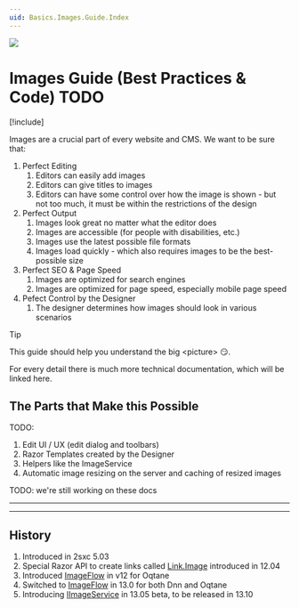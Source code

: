 ```yaml
---
uid: Basics.Images.Guide.Index
---
```


<img src="~/assets/features/image-resizer.svg" class="feature">

# Images Guide (Best Practices & Code) TODO

[!include[](~/basics/stack/_shared-float-summary.md)]
<style>  .context-box-summary .image-resizer    { visibility: visible; } </style>

Images are a crucial part of every website and CMS. We want to be sure that:

1. Perfect Editing
    1. Editors can easily add images
    1. Editors can give titles to images
    1. Editors can have some control over how the image is shown - but not too much, it must be within the restrictions of the design
1. Perfect Output
    1. Images look great no matter what the editor does
    1. Images are accessible (for people with disabilities, etc.)
    1. Images use the latest possible file formats
    1. Images load quickly - which also requires images to be the best-possible size
1. Perfect SEO & Page Speed
    1. Images are optimized for search engines
    1. Images are optimized for page speed, especially mobile page speed
1. Pefect Control by the Designer
    1. The designer determines how images should look in various scenarios

> [!TIP]
> This guide should help you understand the big &lt;picture&gt; 😏. 
>
> For every detail there is much more technical documentation, which will be linked here. 

## The Parts that Make this Possible

TODO:

1. Edit UI / UX (edit dialog and toolbars)
1. Razor Templates created by the Designer
1. Helpers like the ImageService
1. Automatic image resizing on the server and caching of resized images


TODO: we're still working on these docs

---

---

## History

1. Introduced in 2sxc 5.03
1. Special Razor API to create links called [Link.Image](xref:NetCode.DynamicCode.Objects.Link.Image) introduced in 12.04
1. Introduced [ImageFlow](https://www.imageflow.io/) in v12 for Oqtane
1. Switched to [ImageFlow](https://www.imageflow.io/) in 13.0 for both Dnn and Oqtane
1. Introducing [IImageService](xref:ToSic.Sxc.Services.IImageService) in 13.05 beta, to be released in 13.10